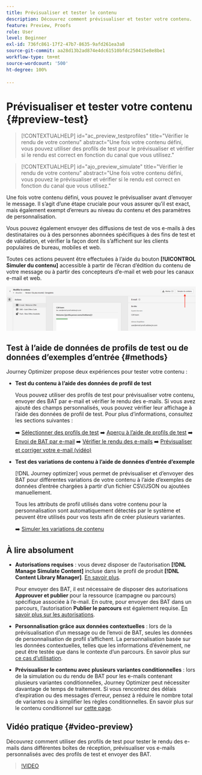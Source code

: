 ```yaml
---
title: Prévisualiser et tester le contenu
description: Découvrez comment prévisualiser et tester votre contenu.
feature: Preview, Proofs
role: User
level: Beginner
exl-id: 736fc861-17f2-47b7-8635-9afd261ea3a8
source-git-commit: aa28d13b2ad874e4dc61510bfdc250415e8e8be1
workflow-type: tm+mt
source-wordcount: '500'
ht-degree: 100%

---
```


# Prévisualiser et tester votre contenu {#preview-test}

>[!CONTEXTUALHELP]
>id="ac_preview_testprofiles"
>title="Vérifier le rendu de votre contenu"
>abstract="Une fois votre contenu défini, vous pouvez utiliser des profils de test pour le prévisualiser et vérifier si le rendu est correct en fonction du canal que vous utilisez."

>[!CONTEXTUALHELP]
>id="ajo_preview_simulate"
>title="Vérifier le rendu de votre contenu"
>abstract="Une fois votre contenu défini, vous pouvez le prévisualiser et vérifier si le rendu est correct en fonction du canal que vous utilisez."

Une fois votre contenu défini, vous pouvez le prévisualiser avant d’envoyer le message. Il s’agit d’une étape cruciale pour vous assurer qu’il est exact, mais également exempt d’erreurs au niveau du contenu et des paramètres de personnalisation.

Vous pouvez également envoyer des diffusions de test de vos e-mails à des destinataires ou à des personnes abonnées spécifiques à des fins de test et de validation, et vérifier la façon dont ils s’affichent sur les clients populaires de bureau, mobiles et web.

Toutes ces actions peuvent être effectuées à l’aide du bouton **[!UICONTROL Simuler du contenu]** accessible à partir de l’écran d’édition du contenu de votre message ou à partir des concepteurs d’e-mail et web pour les canaux e-mail et web.

![](../email/assets/email-preview-button.png)

## Test à l’aide de données de profils de test ou de données d’exemples d’entrée {#methods}

Journey Optimizer propose deux expériences pour tester votre contenu :

* **Test du contenu à l’aide des données de profil de test**

  Vous pouvez utiliser des profils de test pour prévisualiser votre contenu, envoyer des BAT par e-mail et vérifier le rendu des e-mails. Si vous avez ajouté des champs personnalisés, vous pouvez vérifier leur affichage à l’aide des données de profil de test. Pour plus d’informations, consultez les sections suivantes :

  ➡️ [Sélectionner des profils de test](test-profiles.md)
➡️ [Aperçu à l’aide de profils de test](preview.md)
➡️ [Envoi de BAT par e-mail](proofs.md)
➡️ [Vérifier le rendu des e-mails](rendering.md)
➡️ [Prévisualiser et corriger votre e-mail (vidéo)](#video-preview)

* **Test des variations de contenu à l’aide de données d’entrée d’exemple**

  [!DNL Journey optimizer] vous permet de prévisualiser et d’envoyer des BAT pour différentes variations de votre contenu à l’aide d’exemples de données d’entrée chargées à partir d’un fichier CSV/JSON ou ajoutées manuellement.

  Tous les attributs de profil utilisés dans votre contenu pour la personnalisation sont automatiquement détectés par le système et peuvent être utilisés pour vos tests afin de créer plusieurs variantes.

  ➡️ [Simuler les variations de contenu](../test-approve/simulate-sample-input.md)

## À lire absolument

* **Autorisations requises** : vous devez disposer de l’autorisation **[!DNL Manage Simulate Content]** incluse dans le profil de produit **[!DNL Content Library Manager]**. [En savoir plus](../administration/ootb-product-profiles.md#content-library-manager).

  Pour envoyer des BAT, il est nécessaire de disposer des autorisations **Approuver et publier** pour la ressource (campagne ou parcours) spécifique associée à l’e-mail. En outre, pour envoyer des BAT dans un parcours, l’autorisation **Publier le parcours** est également requise. [En savoir plus sur les autorisations](../administration/ootb-permissions.md).

* **Personnalisation grâce aux données contextuelles** : lors de la prévisualisation d’un message ou de l’envoi de BAT, seules les données de personnalisation de profil s’affichent. La personnalisation basée sur les données contextuelles, telles que les informations d’événement, ne peut être testée que dans le contexte d’un parcours. En savoir plus sur [ce cas d’utilisation](../personalization/personalization-use-case.md).

* **Prévisualiser le contenu avec plusieurs variantes conditionnelles** : lors de la simulation ou du rendu de BAT pour les e-mails contenant plusieurs variantes conditionnelles, Journey Optimizer peut nécessiter davantage de temps de traitement. Si vous rencontrez des délais d’expiration ou des messages d’erreur, pensez à réduire le nombre total de variantes ou à simplifier les règles conditionnelles. En savoir plus sur le contenu conditionnel sur [cette page](../personalization/dynamic-content.md).

## Vidéo pratique {#video-preview}

Découvrez comment utiliser des profils de test pour tester le rendu des e-mails dans différentes boîtes de réception, prévisualiser vos e-mails personnalisés avec des profils de test et envoyer des BAT.

>[!VIDEO](https://video.tv.adobe.com/v/3425026?quality=12)
